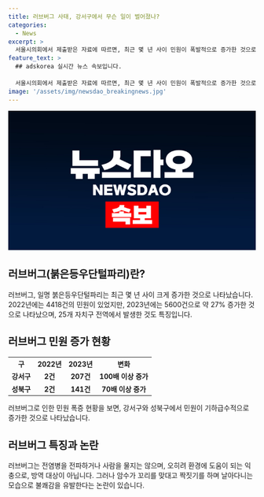 ```yaml
---
title: 러브버그 사태, 강서구에서 무슨 일이 벌어졌나?
categories:
  - News
excerpt: >
  서울시의회에서 제출받은 자료에 따르면, 최근 몇 년 사이 민원이 폭발적으로 증가한 것으로 나타났습니다. 붉은등우단털파리인 '러브버그'로 인한 민원은 2022년 4418건에서 2023년 5600건으로 약 27% 증가했으며, 이는 은평, 서대문, 마포구뿐만 아니라 25개 자치구 전역에서 발생했습니다. 
feature_text: >
  ## adskorea 실시간 뉴스 속보입니다.

  서울시의회에서 제출받은 자료에 따르면, 최근 몇 년 사이 민원이 폭발적으로 증가한 것으로 나타났습니다. 붉은등우단털파리인 '러브버그'로 인한 민원은 2022년 4418건에서 2023년 5600건으로 약 27% 증가했으며, 이는 은평, 서대문, 마포구뿐만 아니라 25개 자치구 전역에서 발생했습니다.
image: '/assets/img/newsdao_breakingnews.jpg'
---
```

![adskorea 속보](/assets/img/newsdao_breakingnews.jpg)

<h2 data-ke-size="size26">러브버그(붉은등우단털파리)란?</h2>

<p data-ke-size="size16">러브버그, 일명 붉은등우단털파리는 최근 몇 년 사이 크게 증가한 것으로 나타났습니다. 2022년에는 4418건의 민원이 있었지만, 2023년에는 5600건으로 약 27% 증가한 것으로 나타났으며, 25개 자치구 전역에서 발생한 것도 특징입니다.</p>

<h2 data-ke-size="size26">러브버그 민원 증가 현황</h2>

<table>
    <tr>
        <th><b>구</b></th>
        <th><b>2022년</b></th>
        <th><b>2023년</b></th>
        <th><b>변화</b></th>
    </tr>
    <tr>
        <td style="text-align: center; height: 17px;"><b>강서구</b></td>
        <td style="text-align: center; height: 17px;"><b>2건</b></td>
        <td style="text-align: center; height: 17px;"><b>207건</b></td>
        <td style="text-align: center; height: 17px;"><b>100배 이상 증가</b></td>
    </tr>
    <tr>
        <td style="text-align: center; height: 17px;"><b>성북구</b></td>
        <td style="text-align: center; height: 17px;"><b>2건</b></td>
        <td style="text-align: center; height: 17px;"><b>141건</b></td>
        <td style="text-align: center; height: 17px;"><b>70배 이상 증가</b></td>
    </tr>
</table>

<p data-ke-size="size16">러브버그로 인한 민원 폭증 현황을 보면, 강서구와 성북구에서 민원이 기하급수적으로 증가한 것으로 나타났습니다.</p>

<h2 data-ke-size="size26">러브버그 특징과 논란</h2>

<p data-ke-size="size16">러브버그는 전염병을 전파하거나 사람을 물지는 않으며, 오히려 환경에 도움이 되는 익충으로, 방역 대상이 아닙니다. 그러나 암수가 꼬리를 맞대고 짝짓기를 하며 날아다니는 모습으로 불쾌감을 유발한다는 논란이 있습니다.</p>

